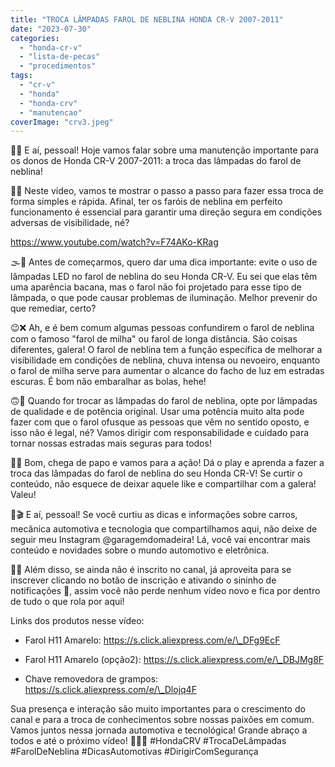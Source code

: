 ```yaml
---
title: "TROCA LÂMPADAS FAROL DE NEBLINA HONDA CR-V 2007-2011"
date: "2023-07-30"
categories: 
  - "honda-cr-v"
  - "lista-de-pecas"
  - "procedimentos"
tags: 
  - "cr-v"
  - "honda"
  - "honda-crv"
  - "manutencao"
coverImage: "crv3.jpeg"
---
```


🚗🔧 E aí, pessoal! Hoje vamos falar sobre uma manutenção importante para os donos de Honda CR-V 2007-2011: a troca das lâmpadas do farol de neblina!

<!--more-->

🚙💨 Neste vídeo, vamos te mostrar o passo a passo para fazer essa troca de forma simples e rápida. Afinal, ter os faróis de neblina em perfeito funcionamento é essencial para garantir uma direção segura em condições adversas de visibilidade, né?

https://www.youtube.com/watch?v=F74AKo-KRag

🌫️👀 Antes de começarmos, quero dar uma dica importante: evite o uso de lâmpadas LED no farol de neblina do seu Honda CR-V. Eu sei que elas têm uma aparência bacana, mas o farol não foi projetado para esse tipo de lâmpada, o que pode causar problemas de iluminação. Melhor prevenir do que remediar, certo?

😉❌ Ah, e é bem comum algumas pessoas confundirem o farol de neblina com o famoso "farol de milha" ou farol de longa distância. São coisas diferentes, galera! O farol de neblina tem a função específica de melhorar a visibilidade em condições de neblina, chuva intensa ou nevoeiro, enquanto o farol de milha serve para aumentar o alcance do facho de luz em estradas escuras. É bom não embaralhar as bolas, hehe!

🙃🚦 Quando for trocar as lâmpadas do farol de neblina, opte por lâmpadas de qualidade e de potência original. Usar uma potência muito alta pode fazer com que o farol ofusque as pessoas que vêm no sentido oposto, e isso não é legal, né? Vamos dirigir com responsabilidade e cuidado para tornar nossas estradas mais seguras para todos!

🚀🌟 Bom, chega de papo e vamos para a ação! Dá o play e aprenda a fazer a troca das lâmpadas do farol de neblina do seu Honda CR-V! Se curtir o conteúdo, não esquece de deixar aquele like e compartilhar com a galera! Valeu!

👊🎬 E aí, pessoal! Se você curtiu as dicas e informações sobre carros, mecânica automotiva e tecnologia que compartilhamos aqui, não deixe de seguir meu Instagram @garagemdomadeira! Lá, você vai encontrar mais conteúdo e novidades sobre o mundo automotivo e eletrônica.

🚗🔧 Além disso, se ainda não é inscrito no canal, já aproveita para se inscrever clicando no botão de inscrição e ativando o sininho de notificações 🔔, assim você não perde nenhum vídeo novo e fica por dentro de tudo o que rola por aqui!

Links dos produtos nesse vídeo:

- Farol H11 Amarelo: https://s.click.aliexpress.com/e/\_DFg9EcF

- Farol H11 Amarelo (opção2): https://s.click.aliexpress.com/e/\_DBJMg8F

- Chave removedora de grampos: https://s.click.aliexpress.com/e/\_Dlojq4F

Sua presença e interação são muito importantes para o crescimento do canal e para a troca de conhecimentos sobre nossas paixões em comum. Vamos juntos nessa jornada automotiva e tecnológica! Grande abraço a todos e até o próximo vídeo! 🤗🎥🚀 #HondaCRV #TrocaDeLâmpadas #FarolDeNeblina #DicasAutomotivas #DirigirComSegurança
